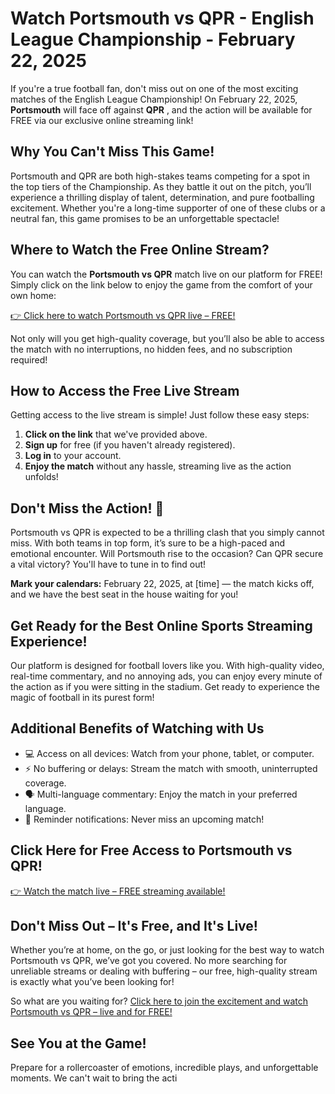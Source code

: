 # Watch Portsmouth vs QPR - English League Championship - February 22, 2025

If you're a true football fan, don't miss out on one of the most exciting matches of the English League Championship! On February 22, 2025, **Portsmouth** will face off against **QPR** , and the action will be available for FREE via our exclusive online streaming link!

## Why You Can't Miss This Game!

Portsmouth and QPR are both high-stakes teams competing for a spot in the top tiers of the Championship. As they battle it out on the pitch, you’ll experience a thrilling display of talent, determination, and pure footballing excitement. Whether you're a long-time supporter of one of these clubs or a neutral fan, this game promises to be an unforgettable spectacle!

## Where to Watch the Free Online Stream?

You can watch the **Portsmouth vs QPR** match live on our platform for FREE! Simply click on the link below to enjoy the game from the comfort of your own home:

[👉 Click here to watch Portsmouth vs QPR live – FREE!](https://tinyurl.com/livestreamfreeo?st=Portsmouth+vs+QPR&si=gh)

Not only will you get high-quality coverage, but you’ll also be able to access the match with no interruptions, no hidden fees, and no subscription required!

## How to Access the Free Live Stream

Getting access to the live stream is simple! Just follow these easy steps:

1. **Click on the link** that we've provided above.
2. **Sign up** for free (if you haven't already registered).
3. **Log in** to your account.
4. **Enjoy the match** without any hassle, streaming live as the action unfolds!

## Don't Miss the Action! 🚨

Portsmouth vs QPR is expected to be a thrilling clash that you simply cannot miss. With both teams in top form, it’s sure to be a high-paced and emotional encounter. Will Portsmouth rise to the occasion? Can QPR secure a vital victory? You'll have to tune in to find out!

**Mark your calendars:** February 22, 2025, at [time] — the match kicks off, and we have the best seat in the house waiting for you!

## Get Ready for the Best Online Sports Streaming Experience!

Our platform is designed for football lovers like you. With high-quality video, real-time commentary, and no annoying ads, you can enjoy every minute of the action as if you were sitting in the stadium. Get ready to experience the magic of football in its purest form!

## Additional Benefits of Watching with Us

- 💻 Access on all devices: Watch from your phone, tablet, or computer.
- ⚡ No buffering or delays: Stream the match with smooth, uninterrupted coverage.
- 🗣️ Multi-language commentary: Enjoy the match in your preferred language.
- 📅 Reminder notifications: Never miss an upcoming match!

## Click Here for Free Access to Portsmouth vs QPR!

[👉 Watch the match live – FREE streaming available!](https://tinyurl.com/livestreamfreeo?st=Portsmouth+vs+QPR&si=gh)

## Don't Miss Out – It's Free, and It's Live!

Whether you’re at home, on the go, or just looking for the best way to watch Portsmouth vs QPR, we’ve got you covered. No more searching for unreliable streams or dealing with buffering – our free, high-quality stream is exactly what you’ve been looking for!

So what are you waiting for? [Click here to join the excitement and watch Portsmouth vs QPR – live and for FREE!](https://tinyurl.com/livestreamfreeo?st=Portsmouth+vs+QPR&si=gh)

## See You at the Game!

Prepare for a rollercoaster of emotions, incredible plays, and unforgettable moments. We can't wait to bring the acti
